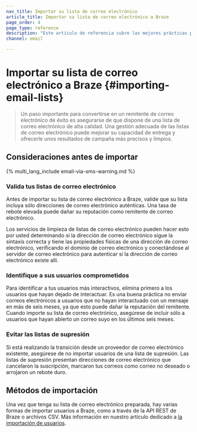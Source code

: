 ```yaml
---
nav_title: Importar su lista de correo electrónico
article_title: Importar su lista de correo electrónico a Braze
page_order: 4
page_type: reference
description: "Este artículo de referencia cubre las mejores prácticas para importar tu lista de correo electrónico a Braze."
channel: email

---
```


# Importar su lista de correo electrónico a Braze {#importing-email-lists}

> Un paso importante para convertirse en un remitente de correo electrónico de éxito es asegurarse de que dispone de una lista de correo electrónico de alta calidad. Una gestión adecuada de las listas de correo electrónico puede mejorar su capacidad de entrega y ofrecerle unos resultados de campaña más precisos y limpios.

## Consideraciones antes de importar

{% multi_lang_include email-via-sms-warning.md %}

### Valida tus listas de correo electrónico

Antes de importar su lista de correo electrónico a Braze, valide que su lista incluya sólo direcciones de correo electrónico auténticas. Una tasa de rebote elevada puede dañar su reputación como remitente de correo electrónico. 

Los servicios de limpieza de listas de correo electrónico pueden hacer esto por usted determinando si la dirección de correo electrónico sigue la sintaxis correcta y tiene las propiedades físicas de una dirección de correo electrónico, verificando el dominio de correo electrónico y conectándose al servidor de correo electrónico para autenticar si la dirección de correo electrónico existe allí.

### Identifique a sus usuarios comprometidos

Para identificar a tus usuarios más interactivos, elimina primero a los usuarios que hayan dejado de interactuar. Es una buena práctica no enviar correos electrónicos a usuarios que no hayan interactuado con un mensaje en más de seis meses, ya que esto puede dañar la reputación del remitente. Cuando importe su lista de correo electrónico, asegúrese de incluir sólo a usuarios que hayan abierto un correo suyo en los últimos seis meses.



### Evitar las listas de supresión

Si está realizando la transición desde un proveedor de correo electrónico existente, asegúrese de no importar usuarios de una lista de supresión. Las listas de supresión presentan direcciones de correo electrónico que cancelaron la suscripción, marcaron tus correos como correo no deseado o arrojaron un rebote duro.

## Métodos de importación

Una vez que tenga su lista de correo electrónico preparada, hay varias formas de importar usuarios a Braze, como a través de la API REST de Braze o archivos CSV. Más información en nuestro artículo dedicado a [la importación de usuarios]({{site.baseurl}}/user_guide/data/user_data_collection/user_import/).

